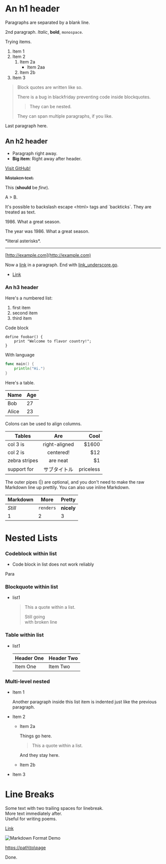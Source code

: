 An h1 header
============

Paragraphs are separated by a blank line.

2nd paragraph. *Italic*, **bold**, `monospace`.

Trying items.

1.  Item 1
2.  Item 2
    1.  Item 2a
        -   Item 2aa
    2.  Item 2b
3.  Item 3

> Block quotes are written like so.
>
> There is a bug in blackfriday preventing code inside blockquotes.
>
> > They can be nested.
>
> They can span multiple paragraphs, if you like.

Last paragraph here.

An h2 header
------------

-   Paragraph right away.
-   **Big item**: Right away after header.

[Visit GitHub!](www.github.com)

~~Mistaken text.~~

This (**should** be *fine*).

A \> B.

It's possible to backslash escape \<html\> tags and \`backticks\`. They are treated as text.

1986\. What a great season.

The year was 1986. What a great season.

\*literal asterisks\*.

---

[http://example.com](http://example.com)

Now a [link](www.github.com) in a paragraph. End with [link_underscore.go](www.github.com).

-   [Link](www.example.com)

### An h3 header

Here's a numbered list:

1.  first item
2.  second item
3.  third item

Code block

```
define foobar() {
    print "Welcome to flavor country!";
}
```

With language

```Go
func main() {
	println("Hi.")
}
```

Here's a table.

| Name  | Age |
|-------|-----|
| Bob   | 27  |
| Alice | 23  |

Colons can be used to align columns.

| Tables        | Are           | Cool      |
|---------------|:-------------:|----------:|
| col 3 is      | right-aligned |     $1600 |
| col 2 is      |   centered!   |       $12 |
| zebra stripes |   are neat    |        $1 |
| support for   | サブタイトル  | priceless |

The outer pipes (|) are optional, and you don't need to make the raw Markdown line up prettily. You can also use inline Markdown.

| Markdown | More      | Pretty     |
|----------|-----------|------------|
| *Still*  | `renders` | **nicely** |
| 1        | 2         | 3          |

Nested Lists
============

### Codeblock within list

-   Code block in list does not work reliably

Para

### Blockquote within list

-   list1

    > This a quote within a list.
    >
    > Still going  
    > with broken line

### Table within list

-   list1

    | Header One | Header Two |
    |------------|------------|
    | Item One   | Item Two   |

### Multi-level nested

-   Item 1

    Another paragraph inside this list item is indented just like the previous paragraph.

-   Item 2

    -   Item 2a

        Things go here.

        > This a quote within a list.

        And they stay here.

    -   Item 2b

-   Item 3

Line Breaks
===========

Some text with two trailing spaces for linebreak.  
More text immediately after.  
Useful for writing poems.

[Link](path\\to\\page)

![Markdown Format Demo](https://github.com/shurcooL/atom-markdown-format/blob/master/Demo.gif?raw=true)

[https://path\to\page](https://path\\to\\page)

Done.
